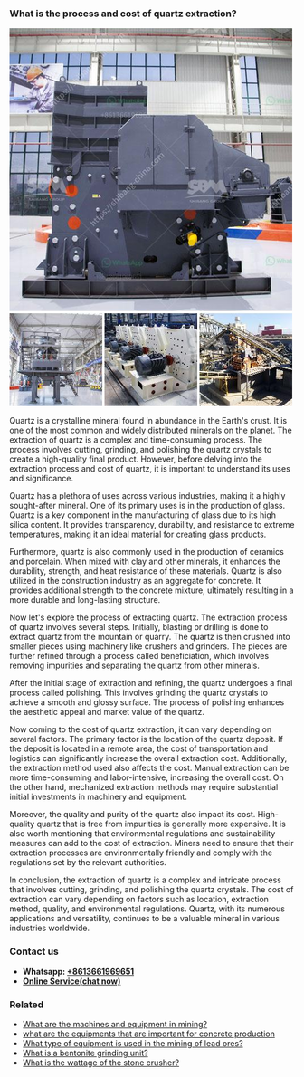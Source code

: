 <h3>What is the process and cost of quartz extraction?</h3><img src='1701742739.jpg' alt=''><p>Quartz is a crystalline mineral found in abundance in the Earth's crust. It is one of the most common and widely distributed minerals on the planet. The extraction of quartz is a complex and time-consuming process. The process involves cutting, grinding, and polishing the quartz crystals to create a high-quality final product. However, before delving into the extraction process and cost of quartz, it is important to understand its uses and significance.</p><p>Quartz has a plethora of uses across various industries, making it a highly sought-after mineral. One of its primary uses is in the production of glass. Quartz is a key component in the manufacturing of glass due to its high silica content. It provides transparency, durability, and resistance to extreme temperatures, making it an ideal material for creating glass products.</p><p>Furthermore, quartz is also commonly used in the production of ceramics and porcelain. When mixed with clay and other minerals, it enhances the durability, strength, and heat resistance of these materials. Quartz is also utilized in the construction industry as an aggregate for concrete. It provides additional strength to the concrete mixture, ultimately resulting in a more durable and long-lasting structure.</p><p>Now let's explore the process of extracting quartz. The extraction process of quartz involves several steps. Initially, blasting or drilling is done to extract quartz from the mountain or quarry. The quartz is then crushed into smaller pieces using machinery like crushers and grinders. The pieces are further refined through a process called beneficiation, which involves removing impurities and separating the quartz from other minerals.</p><p>After the initial stage of extraction and refining, the quartz undergoes a final process called polishing. This involves grinding the quartz crystals to achieve a smooth and glossy surface. The process of polishing enhances the aesthetic appeal and market value of the quartz.</p><p>Now coming to the cost of quartz extraction, it can vary depending on several factors. The primary factor is the location of the quartz deposit. If the deposit is located in a remote area, the cost of transportation and logistics can significantly increase the overall extraction cost. Additionally, the extraction method used also affects the cost. Manual extraction can be more time-consuming and labor-intensive, increasing the overall cost. On the other hand, mechanized extraction methods may require substantial initial investments in machinery and equipment.</p><p>Moreover, the quality and purity of the quartz also impact its cost. High-quality quartz that is free from impurities is generally more expensive. It is also worth mentioning that environmental regulations and sustainability measures can add to the cost of extraction. Miners need to ensure that their extraction processes are environmentally friendly and comply with the regulations set by the relevant authorities.</p><p>In conclusion, the extraction of quartz is a complex and intricate process that involves cutting, grinding, and polishing the quartz crystals. The cost of extraction can vary depending on factors such as location, extraction method, quality, and environmental regulations. Quartz, with its numerous applications and versatility, continues to be a valuable mineral in various industries worldwide.</p><h3>Contact us</h3><ul><li><strong>Whatsapp:&nbsp;<a href="https://wa.me/8613661969651">+8613661969651</a></strong></li><li><a href="https://swt.shibang-china.com/?git&amp;zhl&amp;What is the process and cost of quartz extraction"><strong>Online Service(chat now)</strong></a></li></ul><h3>Related</h3><ul><li><a href='What are the machines and equipment in mining.md'>What are the machines and equipment in mining?</a></li><li><a href='what are the equipments that are important for concrete production.md'>what are the equipments that are important for concrete production</a></li><li><a href='What type of equipment is used in the mining of lead ores.md'>What type of equipment is used in the mining of lead ores?</a></li><li><a href='What is a bentonite grinding unit.md'>What is a bentonite grinding unit?</a></li><li><a href='What is the wattage of the stone crusher.md'>What is the wattage of the stone crusher?</a></li></ul>